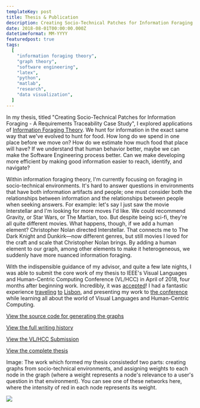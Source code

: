 ```yaml
---
templateKey: post
title: Thesis & Publication
description: Creating Socio-Technical Patches for Information Foraging - A Requirements Traceability Case Study
date: 2018-08-01T00:00:00.000Z
datetimeformat: MM-YYYY
featuredpost: true
tags:
  [
    "information foraging theory",
    "graph theory",
    "software engineering",
    "latex",
    "python",
    "matlab",
    "research",
    "data visualization",
  ]
---
```


In my thesis, titled "Creating Socio-Technical Patches for Information Foraging - A Requirements Traceability Case Study", I explored applications of [Information Foraging Theory](https://en.wikipedia.org/wiki/Information_foraging). We hunt for information in the exact same way that we've evolved to hunt for food. How long do we spend in one place before we move on? How do we estimate how much food that place will have? If we understand that human behavior better, maybe we can make the Software Engineering process better. Can we make developing more efficient by making good information easier to reach, identify, and navigate?

Within information foraging theory, I'm currently focusing on foraging in socio-technical environments. It's hard to answer questions in environments that have both information artifacts and people; one must consider both the relationships between information and the relationships between people when seeking answers. For example: let's say I just saw the movie Interstellar and I'm looking for more moves I'd like. We could recommend Gravity, or Star Wars, or The Martian, too. But despite being sci-fi, they're all quite different movies. What happens, though, if we add a human element? Christopher Nolan directed Interstellar. That connects me to The Dark Knight and Dunkirk&mdash;now different genres, but still movies I loved for the craft and scale that Christopher Nolan brings. By adding a human element to our graph, among other elements to make it heterogeneous, we suddenly have more nuanced information foraging.

With the indispensible guidance of my advisor, and quite a few late nights, I was able to submit the core work of my thesis to IEEE's Visual Languages and Human-Centric Computing Conference (VL/HCC) in April of 2018, four months after beginning work. Incredibly, it was [accepted](http://vlhcc18.github.io/accepted_papers.html)! I had a fantastic experience [traveling](https://www.instagram.com/p/BoaEUbPH8Zv/?taken-by=dardarb1nks) [to](https://www.instagram.com/p/BofZdvKnExe/?taken-by=dardarb1nks) [Lisbon](https://www.instagram.com/p/BoeQUDAH_uS/?taken-by=dardarb1nks), and presenting my work to [the conference](https://ieeexplore.ieee.org/xpl/mostRecentIssue.jsp?punumber=8488603) while learning all about the world of Visual Languages and Human-Centric Computing.

[View the source code for generating the graphs](https://github.com/decepulis/RSTG_SA/tree/master/_2%20Scripting)

[View the full writing history](https://github.com/decepulis/RSTG_SA)

[View the VL/HCC Submission](https://ieeexplore.ieee.org/abstract/document/8506526/)

[View the complete thesis](https://etd.ohiolink.edu/!etd.send_file?accession=ucin153537889647146&disposition=attachment)

Image: The work which formed my thesis consistedof two parts: creating graphs from socio-technical environments, and assigning weights to each node in the graph (where a weight represents a node's relevance to a user's question in that environment). You can see one of these networks here, where the intensity of red in each node represents its weight.

<img src="/img/projects-ift.png">
